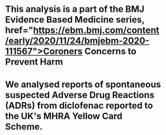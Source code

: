 # This analysis is a part of the BMJ Evidence Based Medicine series, <a>href="https://ebm.bmj.com/content/early/2020/11/24/bmjebm-2020-111567">Coroners Concerns to Prevent Harm</a>

# We analysed reports of spontaneous suspected Adverse Drug Reactions (ADRs) from diclofenac reported to the UK's MHRA Yellow Card Scheme. 
